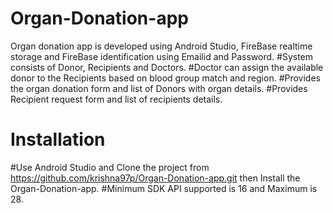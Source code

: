 # Organ-Donation-app
Organ donation app is developed using Android Studio, FireBase realtime storage and FireBase identification using Emailid and Password.
#System consists of Donor, Recipients and Doctors. 
#Doctor can assign the available donor to the Recipients based on blood group match and region.
#Provides the organ donation form and list of Donors with organ details.
#Provides Recipient request form and list of recipients details.

# Installation
#Use Android Studio and Clone the project from https://github.com/krishna97p/Organ-Donation-app.git then Install the Organ-Donation-app.
#Minimum SDK API supported is 16 and Maximum is 28.


